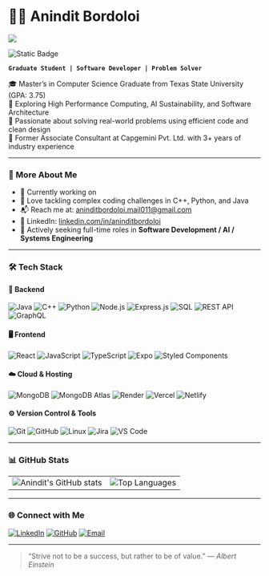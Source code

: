 # 👨‍💻 Anindit Bordoloi
![](https://komarev.com/ghpvc/?username=aninditbordoloi&label=👋_Nice_To_Meet_You!_You+are+visitor+No.)

![Static Badge](https://img.shields.io/badge/Texas%20State%20University-Red?style=for-the-badge&logo=academia&logoColor=8C1D40&labelColor=F1C40F&color=8C1D40)

**`Graduate Student | Software Developer | Problem Solver`**

🎓 Master’s in Computer Science Graduate from Texas State University (GPA: 3.75)  
🌱 Exploring High Performance Computing, AI Sustainability, and Software Architecture  
🧠 Passionate about solving real-world problems using efficient code and clean design  
💼 Former Associate Consultant at Capgemini Pvt. Ltd. with 3+ years of industry experience

---

### 🚀 More About Me

- 🔭 Currently working on 
- 🧩 Love tackling complex coding challenges in C++, Python, and Java
- 📬 Reach me at: [aninditbordoloi.mail011@gmail.com](mailto:aninditbordoloi.mail011@gmail.com)
- 🔗 LinkedIn: [linkedin.com/in/aninditbordoloi](https://www.linkedin.com/in/anindit-bordoloi-452971109)
- 💼 Actively seeking full-time roles in **Software Development / AI / Systems Engineering**

---

### 🛠️ Tech Stack

#### 🔧 Backend
![Java](https://img.shields.io/badge/Java-%23ED8B00.svg?style=for-the-badge&logo=java&logoColor=white)
![C++](https://img.shields.io/badge/C++-00599C?style=for-the-badge&logo=c%2B%2B&logoColor=white)
![Python](https://img.shields.io/badge/Python-3670A0?style=for-the-badge&logo=python&logoColor=white)
![Node.js](https://img.shields.io/badge/Node.js-339933?style=for-the-badge&logo=node.js&logoColor=white)
![Express.js](https://img.shields.io/badge/Express.js-000000?style=for-the-badge&logo=express&logoColor=white)
![SQL](https://img.shields.io/badge/SQL-003B57?style=for-the-badge&logo=sqlite&logoColor=white)
![REST API](https://img.shields.io/badge/REST%20API-00599C?style=for-the-badge)
![GraphQL](https://img.shields.io/badge/GraphQL-E10098?style=for-the-badge&logo=graphql&logoColor=white)

#### 🖥️ Frontend
![React](https://img.shields.io/badge/React-%2320232a.svg?style=for-the-badge&logo=react&logoColor=%2361DAFB)
![JavaScript](https://img.shields.io/badge/JavaScript-%23323330.svg?style=for-the-badge&logo=javascript&logoColor=%23F7DF1E)
![TypeScript](https://img.shields.io/badge/TypeScript-007ACC?style=for-the-badge&logo=typescript&logoColor=white)
![Expo](https://img.shields.io/badge/Expo-000020?style=for-the-badge&logo=expo&logoColor=white)
![Styled Components](https://img.shields.io/badge/styled--components-DB7093?style=for-the-badge&logo=styled-components&logoColor=white)

#### ☁️ Cloud & Hosting
![MongoDB](https://img.shields.io/badge/MongoDB-47A248?style=for-the-badge&logo=mongodb&logoColor=white)
![MongoDB Atlas](https://img.shields.io/badge/MongoDB%20Atlas-12924F?style=for-the-badge&logo=mongodb&logoColor=white)
![Render](https://img.shields.io/badge/Render-46E3B7?style=for-the-badge&logo=render&logoColor=white)
![Vercel](https://img.shields.io/badge/Vercel-000000?style=for-the-badge&logo=vercel&logoColor=white)
![Netlify](https://img.shields.io/badge/Netlify-00C7B7?style=for-the-badge&logo=netlify&logoColor=white)

#### ⚙️ Version Control & Tools
![Git](https://img.shields.io/badge/Git-E44C30?style=for-the-badge&logo=git&logoColor=white)
![GitHub](https://img.shields.io/badge/GitHub-black.svg?style=for-the-badge&logo=github&logoColor=white)
![Linux](https://img.shields.io/badge/Linux-FCC624?style=for-the-badge&logo=linux&logoColor=black)
![Jira](https://img.shields.io/badge/Jira-%230A0FFF.svg?style=for-the-badge&logo=jira&logoColor=white)
![VS Code](https://img.shields.io/badge/VSCode-007ACC?style=for-the-badge&logo=visual%20studio%20code&logoColor=white)

---

### 📊 GitHub Stats

<table>
  <tr>
    <td><img src="https://github-readme-stats.vercel.app/api?username=aninditb&show_icons=true&theme=radical" alt="Anindit's GitHub stats" /></td>
    <td><img src="https://github-readme-stats.vercel.app/api/top-langs/?username=aninditb&layout=compact&theme=radical" alt="Top Languages" /></td>
  </tr>
</table>

---

### 🌐 Connect with Me

[![LinkedIn](https://img.shields.io/badge/LinkedIn-blue.svg?style=for-the-badge&logo=linkedin&logoColor=white)](https://www.linkedin.com/in/anindit-bordoloi-452971109)
[![GitHub](https://img.shields.io/badge/GitHub-black.svg?style=for-the-badge&logo=github&logoColor=white)](https://github.com/aninditb)
[![Email](https://img.shields.io/badge/Gmail-red.svg?style=for-the-badge&logo=gmail&logoColor=white)](mailto:aninditbordoloi.mail011@gmail.com)

---

> “Strive not to be a success, but rather to be of value.” — *Albert Einstein*
